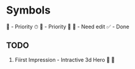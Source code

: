 # Symbols

📌 - Priority ⏱
💯 - Priority 💯
🥕 - Need edit
✅ - Done

## TODO


1. Fiirst Impression -  Intractive 3d Hero          🥕      📌



